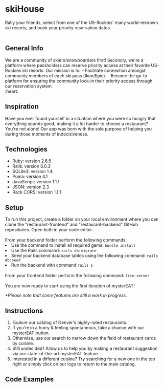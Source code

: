 
<h1>skiHouse</h1>
Rally your friends, select from one of the US-Rockies' many world-reknown ski resorts, and book your priority reservation dates.
<br></br>
<h2>General Info</h2>
<p>
We are a community of skiers/snowboarders first! Secondly, we're a platform where passholders can reserve priority access at their favorite US-Rockies ski resorts. Our mission is to:
 - Facilitate connection amongst community members of each ski pass (Ikon/Epic).
 - Become the go-to platform for ensuring the community lock-in their priority access through our reservation system. <br>:heart:</br>
</p>

<h2>Inspiration</h2>

<p>
 Have you ever found yourself in a situation where you were so hungry that everything sounds good, making it a lot harder to choose a restaurant? You're not alone!
 Our app was born with the sole purpose of helping you during those moments of indecisiveness.
</p>

<h2>Technologies</h2>

<ul>
 <li>Ruby: version 2.6.5</li>
 <li>Rails: version 6.0.3</li>
 <li>SQLite3: version 1.4</li>
 <li>Puma: version 4.1</li>
 <li>JavaScript: version 1.1.1</li>
 <li>JSON: version 2.3</li>
 <li>Rack CORS: version 1.1.1</li>
</ul>

<h2>Setup</h2>
To run this project, create a folder on your local environment where you can clone the "restaurant-frontend" and "restaurant-backend" GitHub repositories. Open both in your code editor.<br><br>
From your backend folder perform the following commands:<br>
<li>Use the command to install all required gems: <code>bundle install</code></li>
<li>Use the Rails command: <code>rails db:migrate</code></li>
<li>Seed your backend database tables using the following command: <code>rails db:seed</code></li>
<li>Run the backend with command <code>rails s</code></li><br>
From your frontend folder perform the following command: <code>lite-server</code><br><br>
You are now ready to start using the first iteration of mysterEAT!<br>

<i>*Please note that some features are still a work in progress.</i>

<h2>Instructions</h2>
<ol>
 <li>Explore our catalog of Denver's highly-rated restaurants.</li>
 <li>If you're in a hurry & feeling spontaneous, take a chance with our mysterEAT button.</li>
 <li>Otherwise, use our search to narrow down the field of restaurant cards by cuisine.</li>
 <li>Still undecided? Allow us to help you by making a restaurant suggestion via our state-of-the-art mysterEAT feature.</li>
 <li>Interested in a different cuisine? Try searching for a new one in the top right or simply click on our logo to return to the main catalog.</li>
</ol>

<h2>Code Examples</h2>
